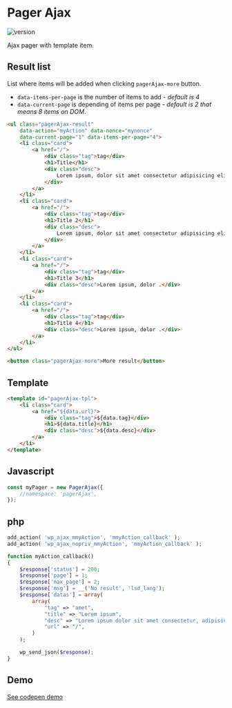 
# Pager Ajax

![version](https://img.shields.io/github/manifest-json/v/Natjo/pagerAjax)

Ajax pager with template item.  


## Result list
List where items will be added when clicking `pagerAjax-more` button.  
- `data-items-per-page` is the number of items to add - *default is 4*
- `data-current-page` is depending of items per page - *default is 2 that means 8 items on DOM*.

```html
<ul class="pagerAjax-result" 
	data-action="myAction" data-nonce="mynonce" 
	data-current-page="1" data-items-per-page="4">
	<li class="card">
		<a href="/">
			<div class="tag">tag</div>
			<h1>Title</h1>
			<div class="desc">
				Lorem ipsum, dolor sit amet consectetur adipisicing elit. Veritatis, unde!
			</div>
		</a>
	</li>
	<li class="card">
		<a href="/">
			<div class="tag">tag</div>
			<h1>Title 2</h1>
			<div class="desc">
				Lorem ipsum, dolor sit amet consectetur adipisicing elit. Veritatis, unde!
			</div>
		</a>
	</li>
	<li class="card">
		<a href="/">
			<div class="tag">tag</div>
			<h1>Title 3</h1>
			<div class="desc">Lorem ipsum, dolor .</div>
		</a>
	</li>
	<li class="card">
		<a href="/">
			<div class="tag">tag</div>
			<h1>Title 4</h1>
			<div class="desc">Lorem ipsum, dolor .</div>
		</a>
	</li>
</ul>

<button class="pagerAjax-more">More result</button>
```
## Template
```html
<template id="pagerAjax-tpl">
	<li class="card">
		<a href="${data.url}">
			<div class="tag">${data.tag}</div>
			<h1>${data.title}</h1>
			<div class="desc">${data.desc}</div>
		</a>
	</li>
</template>
```

## Javascript
```javascript
const myPager = new PagerAjax({
    //namespace: 'pagerAjax',
});
```

## php
```php
add_action( 'wp_ajax_mmyAction', 'mmyAction_callback' );
add_action( 'wp_ajax_nopriv_mmyAction', 'mmyAction_callback' );

function myAction_callback()
{
    $response['status'] = 200;
	$response['page'] = 1;
	$response['max_page'] = 2;
	$response['msg'] = __('No result', 'lsd_lang');
	$response['datas'] = array(
		array(
			"tag" => "amet",
			"title" => "Lorem ipsum",
			"desc" => "Lorem ipsum dolor sit amet consectetur, adipisicing elit.",
			"url" => "/",
		)
	);

    wp_send_json($response);
}
```

## Demo
[See codepen demo](https://codepen.io/natjo/pen/poEdaRP?editors=0110)


